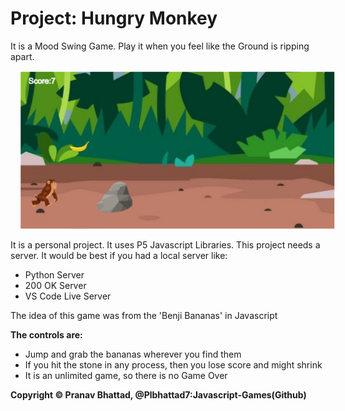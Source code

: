 # Project: Hungry Monkey

It is a Mood Swing Game. Play it when you feel like the Ground is ripping apart.

<img src="display.png" alt="game" style="margin-left: 15px;" />

It is a personal project. It uses P5 Javascript Libraries. This project needs a server. It would be best if you had a local server like:

* Python Server
* 200 OK Server
* VS Code Live Server

The idea of this game was from the 'Benji Bananas' in Javascript

**The controls are:**

* Jump and grab the bananas wherever you find them
* If you hit the stone in any process, then you lose score and might shrink
* It is an unlimited game, so there is no Game Over

**Copyright © Pranav Bhattad, @Plbhattad7:Javascript-Games(Github)**